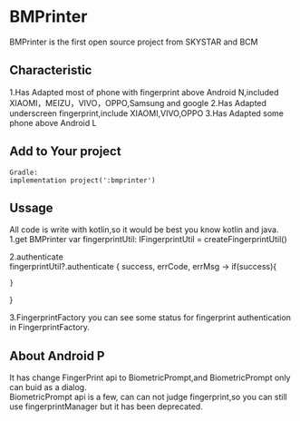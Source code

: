 # BMPrinter
BMPrinter is the first open source project from SKYSTAR and BCM

Characteristic
-------------------
1.Has Adapted most of phone with fingerprint above Android N,included XIAOMI，MEIZU，VIVO，OPPO,Samsung and google
2.Has Adapted underscreen fingerprint,include XIAOMI,VIVO,OPPO
3.Has Adapted some phone above Android L


Add to Your project
-------------------
```
Gradle:
implementation project(':bmprinter')
```

Ussage
-------------------
All code is write with kotlin,so it would be best you know kotlin and java.<br/>
1.get BMPrinter
var fingerprintUtil: IFingerprintUtil = createFingerprintUtil()

2.authenticate<br/>
fingerprintUtil?.authenticate { success, errCode, errMsg ->
    if(success){

    }
}

3.FingerprintFactory
you can see some status for fingerprint authentication in FingerprintFactory.<br/>


About Android P
-------------------
It has change FingerPrint api to BiometricPrompt,and BiometricPrompt only can buid as a dialog.<br/>
BiometricPrompt api is a few, can can not judge fingerprint,so you can still use fingerprintManager but it has been deprecated.<br/>
